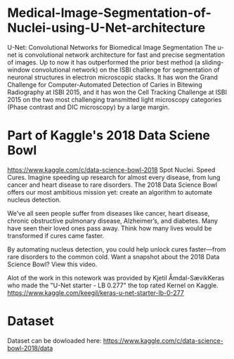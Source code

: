 # Medical-Image-Segmentation-of-Nuclei-using-U-Net-architecture

U-Net: Convolutional Networks for Biomedical Image Segmentation
The u-net is convolutional network architecture for fast and precise segmentation of images. Up to now it has outperformed the prior best method (a sliding-window convolutional network) on the ISBI challenge for segmentation of neuronal structures in electron microscopic stacks. It has won the Grand Challenge for Computer-Automated Detection of Caries in Bitewing Radiography at ISBI 2015, and it has won the Cell Tracking Challenge at ISBI 2015 on the two most challenging transmitted light microscopy categories (Phase contrast and DIC microscopy) by a large margin.


# Part of Kaggle's 2018 Data Sciene Bowl
https://www.kaggle.com/c/data-science-bowl-2018
Spot Nuclei. Speed Cures.
Imagine speeding up research for almost every disease, from lung cancer and heart disease to rare disorders. The 2018 Data Science Bowl offers our most ambitious mission yet: create an algorithm to automate nucleus detection.

We’ve all seen people suffer from diseases like cancer, heart disease, chronic obstructive pulmonary disease, Alzheimer’s, and diabetes. Many have seen their loved ones pass away. Think how many lives would be transformed if cures came faster.

By automating nucleus detection, you could help unlock cures faster—from rare disorders to the common cold. Want a snapshot about the 2018 Data Science Bowl? View this video.

Alot of the work in this notework was provided by Kjetil Åmdal-SævikKeras who made the "U-Net starter - LB 0.277" the top rated Kernel on Kaggle.
https://www.kaggle.com/keegil/keras-u-net-starter-lb-0-277


# Dataset

Dataset can be dowloaded here: https://www.kaggle.com/c/data-science-bowl-2018/data
